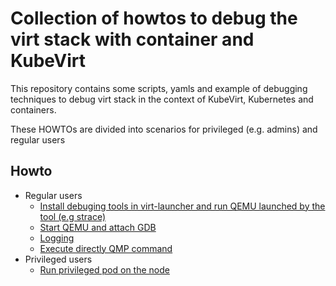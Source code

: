# Collection of howtos to debug the virt stack with container and KubeVirt

This repository contains some scripts, yamls and example of debugging techniques
to debug virt stack in the context of KubeVirt, Kubernetes and containers.

These HOWTOs are divided into scenarios for privileged (e.g. admins) and regular users

## Howto
* Regular users
    * [Install debuging tools in virt-launcher and run QEMU launched by the tool (e.g strace)](launch-qemu-strace/)
    * [Start QEMU and attach GDB](wrap-gdb)
    * [Logging](logging)
    * [Execute directly QMP command](qmp-commands)
* Privileged users
    * [Run privileged pod on the node](privileged-node-pod)
